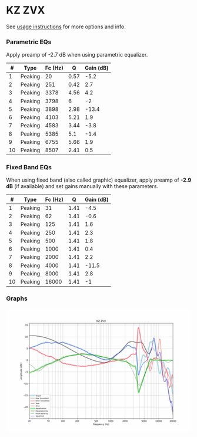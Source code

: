 # KZ ZVX
See [usage instructions](https://github.com/jaakkopasanen/AutoEq#usage) for more options and info.

### Parametric EQs
Apply preamp of -2.7 dB when using parametric equalizer.

|   # | Type    |   Fc (Hz) |    Q |   Gain (dB) |
|-----|---------|-----------|------|-------------|
|   1 | Peaking |        20 | 0.57 |        -5.2 |
|   2 | Peaking |       251 | 0.42 |         2.7 |
|   3 | Peaking |      3378 | 4.56 |         4.2 |
|   4 | Peaking |      3798 | 6    |        -2   |
|   5 | Peaking |      3898 | 2.98 |       -13.4 |
|   6 | Peaking |      4103 | 5.21 |         1.9 |
|   7 | Peaking |      4583 | 3.44 |        -3.8 |
|   8 | Peaking |      5385 | 5.1  |        -1.4 |
|   9 | Peaking |      6755 | 5.66 |         1.9 |
|  10 | Peaking |      8507 | 2.41 |         0.5 |

### Fixed Band EQs
When using fixed band (also called graphic) equalizer, apply preamp of **-2.9 dB** (if available) and set gains manually with these parameters.

|   # | Type    |   Fc (Hz) |    Q |   Gain (dB) |
|-----|---------|-----------|------|-------------|
|   1 | Peaking |        31 | 1.41 |        -4.5 |
|   2 | Peaking |        62 | 1.41 |        -0.6 |
|   3 | Peaking |       125 | 1.41 |         1.6 |
|   4 | Peaking |       250 | 1.41 |         2.3 |
|   5 | Peaking |       500 | 1.41 |         1.8 |
|   6 | Peaking |      1000 | 1.41 |         0.4 |
|   7 | Peaking |      2000 | 1.41 |         2.2 |
|   8 | Peaking |      4000 | 1.41 |       -11.5 |
|   9 | Peaking |      8000 | 1.41 |         2.8 |
|  10 | Peaking |     16000 | 1.41 |        -1   |

### Graphs
![](./KZ%20ZVX.png)
